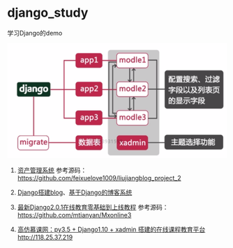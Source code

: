# django_study
学习Django的demo

![](./doc/django.png)




1. [资产管理系统](http://liujiangblog.com/course/django/)
参考源码：https://github.com/feixuelove1009/liujiangblog_project_2

1. [Django搭建blog](https://github.com/jhao104/django-blog)、[基于Django的博客系统](https://github.com/liangliangyy/DjangoBlog)

1. [最新Django2\.0\.1在线教育零基础到上线教程](https://www.jianshu.com/nb/21010157)
参考源码：
https://github.com/mtianyan/Mxonline3

1. [高仿慕课网：py3.5 + Django1.10 + xadmin 搭建的在线课程教育平台](https://github.com/zaxlct/imooc-django)  http://118.25.37.219
